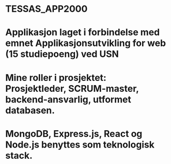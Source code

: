 # TESSAS_APP2000 
# Applikasjon laget i forbindelse med emnet Applikasjonsutvikling for web (15 studiepoeng) ved USN
# Mine roller i prosjektet: Prosjektleder, SCRUM-master, backend-ansvarlig, utformet databasen. 
# MongoDB, Express.js, React og Node.js benyttes som teknologisk stack. 
